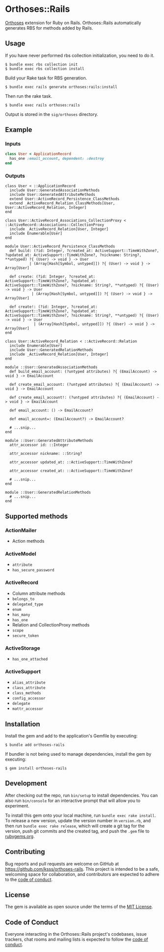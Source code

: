 # Orthoses::Rails

[Orthoses](https://github.com/ksss/orthoses) extension for Ruby on Rails.
Orthoses::Rails automatically generates RBS for methods added by Rails.

## Usage

If you have never performed rbs collection initialization, you need to do it.

```
$ bundle exec rbs collection init
$ bundle exec rbs collection install
```

Build your Rake task for RBS generation.

```
$ bundle exec rails generate orthoses:rails:install
```

Then run the rake task.

```
$ bundle exec rails orthoses:rails
```

Output is stored in the `sig/orthoses` directory.

## Example

### Inputs

```rb
class User < ApplicationRecord
  has_one :email_account, dependent: :destroy
end
```

### Outputs

```rbs
class User < ::ApplicationRecord
  include User::GeneratedAssociationMethods
  include User::GeneratedAttributeMethods
  extend User::ActiveRecord_Persistence_ClassMethods
  extend _ActiveRecord_Relation_ClassMethods[User, User::ActiveRecord_Relation, Integer]
end

class User::ActiveRecord_Associations_CollectionProxy < ::ActiveRecord::Associations::CollectionProxy
  include _ActiveRecord_Relation[User, Integer]
  include Enumerable[User]
end

module User::ActiveRecord_Persistence_ClassMethods
  def build: (?id: Integer, ?created_at: ActiveSupport::TimeWithZone?, ?updated_at: ActiveSupport::TimeWithZone?, ?nickname: String?, **untyped) ?{ (User) -> void } -> User
           | (Array[Hash[Symbol, untyped]]) ?{ (User) -> void } -> Array[User]

  def create: (?id: Integer, ?created_at: ActiveSupport::TimeWithZone?, ?updated_at: ActiveSupport::TimeWithZone?, ?nickname: String?, **untyped) ?{ (User) -> void } -> User
            | (Array[Hash[Symbol, untyped]]) ?{ (User) -> void } -> Array[User]

  def create!: (?id: Integer, ?created_at: ActiveSupport::TimeWithZone?, ?updated_at: ActiveSupport::TimeWithZone?, ?nickname: String?, **untyped) ?{ (User) -> void } -> User
             | (Array[Hash[Symbol, untyped]]) ?{ (User) -> void } -> Array[User]
end

class User::ActiveRecord_Relation < ::ActiveRecord::Relation
  include Enumerable[User]
  include User::GeneratedRelationMethods
  include _ActiveRecord_Relation[User, Integer]
end

module ::User::GeneratedAssociationMethods
  def build_email_account: (?untyped attributes) ?{ (EmailAccount) -> void } -> EmailAccount

  def create_email_account: (?untyped attributes) ?{ (EmailAccount) -> void } -> EmailAccount

  def create_email_account!: (?untyped attributes) ?{ (EmailAccount) -> void } -> EmailAccount

  def email_account: () -> EmailAccount?

  def email_account=: (EmailAccount?) -> EmailAccount?

  # ...snip...
end

module ::User::GeneratedAttributeMethods
  attr_accessor id: ::Integer

  attr_accessor nickname: ::String?

  attr_accessor updated_at: ::ActiveSupport::TimeWithZone?

  attr_accessor created_at: ::ActiveSupport::TimeWithZone?

  # ...snip...
end

module ::User::GeneratedRelationMethods
  # ...snip...
end
```

## Supported methods

### ActionMailer

- Action methods

### ActiveModel

- `attribute`
- `has_secure_password`

### ActiveRecord

- Column attribute methods
- `belongs_to`
- `delegated_type`
- `enum`
- `has_many`
- `has_one`
- Relation and CollectionProxy methods
- `scope`
- `secure_token`

### ActiveStorage

- `has_one_attached`

### ActiveSupport

- `alias_attribute`
- `class_attribute`
- `class_methods`
- `config_accessor`
- `delegate`
- `mattr_accessor`

## Installation

Install the gem and add to the application's Gemfile by executing:

    $ bundle add orthoses-rails

If bundler is not being used to manage dependencies, install the gem by executing:

    $ gem install orthoses-rails

## Development

After checking out the repo, run `bin/setup` to install dependencies. You can also run `bin/console` for an interactive prompt that will allow you to experiment.

To install this gem onto your local machine, run `bundle exec rake install`. To release a new version, update the version number in `version.rb`, and then run `bundle exec rake release`, which will create a git tag for the version, push git commits and the created tag, and push the `.gem` file to [rubygems.org](https://rubygems.org).

## Contributing

Bug reports and pull requests are welcome on GitHub at https://github.com/ksss/orthoses-rails. This project is intended to be a safe, welcoming space for collaboration, and contributors are expected to adhere to the [code of conduct](https://github.com/ksss/orthoses-rails/blob/main/CODE_OF_CONDUCT.md).

## License

The gem is available as open source under the terms of the [MIT License](https://opensource.org/licenses/MIT).

## Code of Conduct

Everyone interacting in the Orthoses::Rails project's codebases, issue trackers, chat rooms and mailing lists is expected to follow the [code of conduct](https://github.com/ksss/orthoses-rails/blob/main/CODE_OF_CONDUCT.md).

